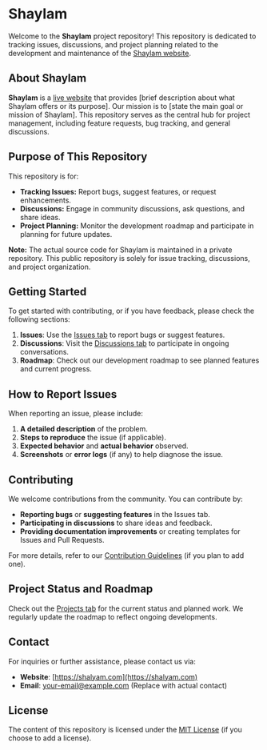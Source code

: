 # Shaylam

Welcome to the **Shaylam** project repository! This repository is dedicated to tracking issues, discussions, and project planning related to the development and maintenance of the [Shaylam website](https://shalyam.com).

## About Shaylam

**Shaylam** is a [live website](https://shalyam.com) that provides [brief description about what Shaylam offers or its purpose]. Our mission is to [state the main goal or mission of Shaylam]. This repository serves as the central hub for project management, including feature requests, bug tracking, and general discussions.

## Purpose of This Repository

This repository is for:
- **Tracking Issues:** Report bugs, suggest features, or request enhancements.
- **Discussions:** Engage in community discussions, ask questions, and share ideas.
- **Project Planning:** Monitor the development roadmap and participate in planning for future updates.

**Note:** The actual source code for Shaylam is maintained in a private repository. This public repository is solely for issue tracking, discussions, and project organization.

## Getting Started

To get started with contributing, or if you have feedback, please check the following sections:

1. **Issues**: Use the [Issues tab](https://github.com/jarvismayur/Shaylam/issues) to report bugs or suggest features.
2. **Discussions**: Visit the [Discussions tab](https://github.com/jarvismayur/Shaylam/discussions) to participate in ongoing conversations.
3. **Roadmap**: Check out our development roadmap to see planned features and current progress.

## How to Report Issues

When reporting an issue, please include:
1. **A detailed description** of the problem.
2. **Steps to reproduce** the issue (if applicable).
3. **Expected behavior** and **actual behavior** observed.
4. **Screenshots** or **error logs** (if any) to help diagnose the issue.

## Contributing

We welcome contributions from the community. You can contribute by:
- **Reporting bugs** or **suggesting features** in the Issues tab.
- **Participating in discussions** to share ideas and feedback.
- **Providing documentation improvements** or creating templates for Issues and Pull Requests.

For more details, refer to our [Contribution Guidelines](CONTRIBUTING.md) (if you plan to add one).

## Project Status and Roadmap

Check out the [Projects tab](https://github.com/jarvismayur/Shaylam/projects) for the current status and planned work. We regularly update the roadmap to reflect ongoing developments.

## Contact

For inquiries or further assistance, please contact us via:
- **Website**: [https://shalyam.com](https://shalyam.com)
- **Email**: [your-email@example.com](mailto:tembharemayur@gmail.com) (Replace with actual contact)

## License

The content of this repository is licensed under the [MIT License](LICENSE) (if you choose to add a license).
